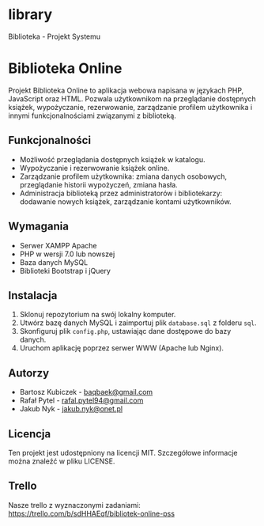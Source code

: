 # library
Biblioteka - Projekt Systemu

# Biblioteka Online

Projekt Biblioteka Online to aplikacja webowa napisana w językach PHP, JavaScript oraz HTML. Pozwala użytkownikom na przeglądanie dostępnych książek, wypożyczanie, rezerwowanie, zarządzanie profilem użytkownika i innymi funkcjonalnościami związanymi z biblioteką.

## Funkcjonalności

- Możliwość przeglądania dostępnych książek w katalogu.
- Wypożyczanie i rezerwowanie książek online.
- Zarządzanie profilem użytkownika: zmiana danych osobowych, przeglądanie historii wypożyczeń, zmiana hasła.
- Administracja biblioteką przez administratorów i bibliotekarzy: dodawanie nowych książek, zarządzanie kontami użytkowników.

## Wymagania

- Serwer XAMPP Apache
- PHP w wersji 7.0 lub nowszej
- Baza danych MySQL
- Biblioteki Bootstrap i jQuery

## Instalacja

1. Sklonuj repozytorium na swój lokalny komputer.
2. Utwórz bazę danych MySQL i zaimportuj plik `database.sql` z folderu `sql`.
3. Skonfiguruj plik `config.php`, ustawiając dane dostępowe do bazy danych.
4. Uruchom aplikację poprzez serwer WWW (Apache lub Nginx).

## Autorzy

- Bartosz Kubiczek - [baqbaek@gmail.com](mailto:baqbaek@gmail.com)
- Rafał Pytel - [rafal.pytel94@gmail.com](mailto:rafal.pytel94@gmail.com)
- Jakub Nyk - [jakub.nyk@onet.pl](mailto:jakub.nyk@onet.pl)

## Licencja

Ten projekt jest udostępniony na licencji MIT. Szczegółowe informacje można znaleźć w pliku LICENSE.

## Trello

Nasze trello z wyznaczonymi zadaniami:
https://trello.com/b/sdHHAEqf/bibliotek-online-pss
